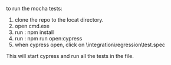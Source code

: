 to run the mocha tests:

1) clone the repo to the locat directory.
2) open cmd.exe
3) run : npm install
4) run : npm run open:cypress
5) when cypress open, click on \integration\regression\test.spec

This will start cypress and run all the tests in the file.